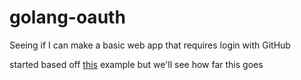 # golang-oauth
Seeing if I can make a basic web app that requires login with GitHub

started based off [this](https://github.com/andrewtian/golang-github-oauth-example/blob/master/main.go) 
example but we'll see how far this goes
